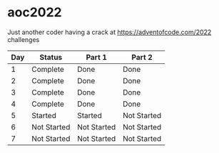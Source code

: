 # aoc2022
Just another coder having a crack at https://adventofcode.com/2022 challenges

| Day | Status      | Part 1      | Part 2      |
|-----|-------------|-------------|-------------|
| 1   | Complete    | Done        | Done        |
| 2   | Complete    | Done        | Done        |
| 3   | Complete    | Done        | Done        |
| 4   | Complete    | Done        | Done        |
| 5   | Started     | Started     | Not Started |
| 6   | Not Started | Not Started | Not Started |
| 7   | Not Started | Not Started | Not Started |
